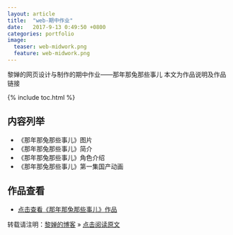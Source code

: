 ```yaml
---
layout: article
title:  "web-期中作业"
date:   2017-9-13 0:49:50 +0800
categories: portfolio
image:
  teaser: web-midwork.png
  feature: web-midwork.png
---
```


黎婵的网页设计与制作的期中作业——那年那兔那些事儿
本文为作品说明及作品链接

{% include toc.html %}

## 内容列举
- 《那年那兔那些事儿》图片
- 《那年那兔那些事儿》简介
- 《那年那兔那些事儿》角色介绍
- 《那年那兔那些事儿》第一集国产动画

## 作品查看
- <a href="https://cherrylichan.github.io/portfolio/Mid-termWebAssignment" target="_blank">点击查看《那年那兔那些事儿》作品</a>


转载请注明：[黎婵的博客](https://cherrylichan.github.io/) » [点击阅读原文](https://cherrylichan.github.io/portfolio/add-score/)